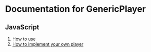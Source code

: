 # Documentation for GenericPlayer

## JavaScript

1. [How to use](GenericPlayer/index.md)
2. [How to implement your own player](HowToImplementYourOwnPlayer.md)
